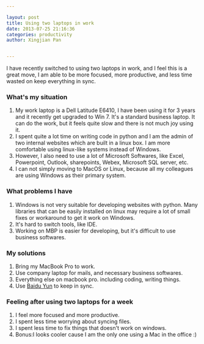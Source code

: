 ```yaml
---

layout: post
title: Using two laptops in work
date: 2013-07-25 21:16:36
categories: productivity
author: Xingjian Pan


---
```



I have recently switched to using two laptops in work, and I feel this is a great move, I am able to be more focused, more productive, and less time wasted on keep everything in sync.


### What's my situation
1. My work laptop is a Dell Latitude E6410, I have been using it for 3 years and it recently get upgraded to Win 7. It's a standard business laptop. It can do the work, but it feels quite slow and there is not much joy using it. 
2. I spent quite a lot time on writing code in python and I am the admin of two internal websites which are built in a linux box. I am more comfortable using linux-like systems instead of Windows.
3. However, I also need to use a lot of Microsoft Softwares, like Excel, Powerpoint, Outlook, sharepoints, Webex,  Microsoft SQL server, etc. 
4. I can not simply moving to MacOS or Linux, because all my colleagues are using Windows as their primary system.



### What problems I have
1. Windows is not very suitable for developing websites with python. Many libraries that can be easily installed on linux may require a lot of small fixes or workaround to get it work on Windows.
2. It's hard to switch tools, like IDE.
3. Working on MBP is easier for developing, but it's difficult to use business softwares.


### My solutions
1. Bring my MacBook Pro to work.
2. Use company laptop for mails, and necessary business softwares.
3. Everything else on macbook pro. including coding, writing things.
4. Use [Baidu Yun](http://yun.baidu.com) to keep in sync.


### Feeling after using two laptops for a week
1. I feel more focused and more productive.
2. I spent less time worrying about syncing files.
3. I spent less time to fix things that doesn't work on windows.
4. Bonus:I looks cooler cause I am the only one using a Mac in the office :)

